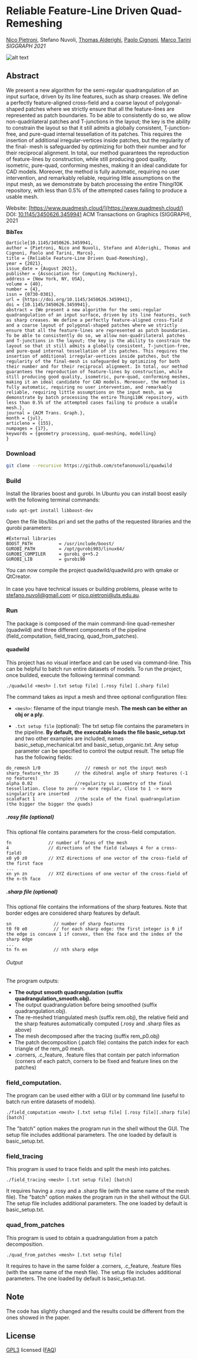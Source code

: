 # Reliable Feature-Line Driven Quad-Remeshing

[Nico Pietroni](www.nicopietroni.com), Stefano Nuvoli, 
[Thomas Alderighi](http://vcg.isti.cnr.it/~alderighi/), [Paolo Cignoni](http://vcg.isti.cnr.it/~cignoni/), [Marco Tarini](https://tarini.di.unimi.it/)<br/>
*SIGGRAPH 2021*<br/>

![alt text](teaser.jpg)

## Abstract
We present a new algorithm for the semi-regular quadrangulation of an input surface, driven by its line features, such as sharp creases. We define a perfectly feature-aligned cross-field and a coarse layout of polygonal-shaped patches where we strictly ensure that all the feature-lines are represented as patch boundaries. To be able to consistently do so, we allow non-quadrilateral patches and T-junctions in the layout; the key is the ability to constrain the layout so that it still admits a globally consistent, T-junction-free, and pure-quad internal tessellation of its patches. This requires the insertion of additional irregular-vertices inside patches, but the regularity of the final- mesh is safeguarded by optimizing for both their number and for their reciprocal alignment. In total, our method guarantees the reproduction of feature-lines by construction, while still producing good quality, isometric, pure-quad, conforming meshes, making it an ideal candidate for CAD models. Moreover, the method is fully automatic, requiring no user intervention, and remarkably reliable, requiring little assumptions on the input mesh, as we demonstrate by batch processing the entire Thingi10K repository, with less than 0.5% of the attempted cases failing to produce a usable mesh.

Website: [https://www.quadmesh.cloud/](https://www.quadmesh.cloud/)<br />
DOI: [10.1145/3450626.3459941](https://doi.org/10.1145/3450626.3459941) ACM Transactions on Graphics (SIGGRAPH), 2021

**BibTex**
```
@article{10.1145/3450626.3459941,
author = {Pietroni, Nico and Nuvoli, Stefano and Alderighi, Thomas and Cignoni, Paolo and Tarini, Marco},
title = {Reliable Feature-Line Driven Quad-Remeshing},
year = {2021},
issue_date = {August 2021},
publisher = {Association for Computing Machinery},
address = {New York, NY, USA},
volume = {40},
number = {4},
issn = {0730-0301},
url = {https://doi.org/10.1145/3450626.3459941},
doi = {10.1145/3450626.3459941},
abstract = {We present a new algorithm for the semi-regular quadrangulation of an input surface, driven by its line features, such as sharp creases. We define a perfectly feature-aligned cross-field and a coarse layout of polygonal-shaped patches where we strictly ensure that all the feature-lines are represented as patch boundaries. To be able to consistently do so, we allow non-quadrilateral patches and T-junctions in the layout; the key is the ability to constrain the layout so that it still admits a globally consistent, T-junction-free, and pure-quad internal tessellation of its patches. This requires the insertion of additional irregular-vertices inside patches, but the regularity of the final-mesh is safeguarded by optimizing for both their number and for their reciprocal alignment. In total, our method guarantees the reproduction of feature-lines by construction, while still producing good quality, isometric, pure-quad, conforming meshes, making it an ideal candidate for CAD models. Moreover, the method is fully automatic, requiring no user intervention, and remarkably reliable, requiring little assumptions on the input mesh, as we demonstrate by batch processing the entire Thingi10K repository, with less than 0.5% of the attempted cases failing to produce a usable mesh.},
journal = {ACM Trans. Graph.},
month = {jul},
articleno = {155},
numpages = {17},
keywords = {geometry processing, quad-meshing, modelling}
}
```

### Download
```bash
git clone --recursive https://github.com/stefanonuvoli/quadwild
```

### Build
Install the libraries boost and gurobi. 
In Ubuntu you can install boost easily with the following terminal commands:
```
sudo apt-get install libboost-dev
```
Open the file libs/libs.pri and set the paths of the requested libraries and the gurobi parameters:
```
#External libraries
BOOST_PATH          = /usr/include/boost/
GUROBI_PATH         = /opt/gurobi903/linux64/
GUROBI_COMPILER     = gurobi_g++5.2
GUROBI_LIB          = gurobi90
```
You can now compile the project quadwild/quadwild.pro with qmake or QtCreator.
<br /><br/>
In case you have technical issues or building problems, please write to [stefano.nuvoli@gmail.com](mailto:stefano.nuvoli@gmail.com) or [nico.pietroni@uts.edu.au](mailto:nico.pietroni@uts.edu.au).

### Run
The package is composed of the main command-line quad-remesher (quadwild) and three different components of the pipeline (field_computation, field_tracing, quad_from_patches).

#### quadwild
This project has no visual interface and can be used via command-line. This can be helpful to batch run entire datasets of models. To run the project, once builded, execute the following terminal command:
```
./quadwild <mesh> [.txt setup file] [.rosy file] [.sharp file]
```
The command takes as input a mesh and three optional configuration files:

- `<mesh>`: filename of the input triangle mesh. **The mesh can be either an obj or a ply.**
   
- `.txt setup file` (optional): The txt setup file contains the parameters in the pipeline. **By default, the executable loads the file basic_setup.txt** and two other examples are included, names basic_setup_mechanical.txt and basic_setup_organic.txt. Any setup parameter can be specified to control the output result. The setup file has the following fields:
```
do_remesh 1/0 		          // remesh or not the input mesh
sharp_feature_thr 35      // the dihedral angle of sharp features (-1 no features)
alpha 0.02                //regularity vs isometry of the final tessellation. Close to zero -> more regular, Close to 1 -> more singularity are inserted
scaleFact 1               //the scale of the final quadrangulation (the bigger the bigger the quads)
```

##### .rosy file (optional)
This optional file contains parameters for the cross-field computation.
```
fn              // number of faces of the mesh
4               // directions of the field (always 4 for a cross-field)
x0 y0 z0        // XYZ directions of one vector of the cross-field of the first face
...
xn yn zn        // XYZ directions of one vector of the cross-field of the n-th face
```

##### .sharp file (optional)
This optional file contains the informations of the sharp features. Note that border edges are considered sharp features by default.
```
sn                // number of sharp features
t0 f0 e0          // for each sharp edge: the first integer is 0 if the edge is concave 1 if convex, then the face and the index of the sharp edge
...
tn fn en          // nth sharp edge
```

###### Output
The program outputs:
- **The output smooth quadrangulation (suffix quadrangulation_smooth.obj).**
- The output quadrangulation before being smoothed (suffix quadrangulation.obj).
- The re-meshed triangulated mesh (suffix rem.obj), the relative field and the sharp features automatically computed (.rosy and .sharp files as above)
- The mesh decomposed after the tracing (suffix rem_p0.obj)
- The patch decomposition (.patch file) contains the patch index for each triangle of the rem_p0 mesh.
- .corners, .c_feature, .feature files that contain per patch information (corners of each patch, corners to be fixed and feature lines on the patches)

### field_computation. 
The program can be used either with a GUI or by command line (useful to batch run entire datasets of models).
```
./field_computation <mesh> [.txt setup file] [.rosy file][.sharp file] [batch]
```
The "batch" option makes the program run in the shell without the GUI. The setup file includes additional parameters. The one loaded by default is basic_setup.txt.

### field_tracing
This program is used to trace fields and split the mesh into patches.
```
./field_tracing <mesh> [.txt setup file] [batch]
```
It requires having a .rosy and a .sharp file (with the same name of the mesh file). The "batch" option makes the program run in the shell without the GUI. The setup file includes additional parameters. The one loaded by default is basic_setup.txt.

### quad_from_patches
This program is used to obtain a quadrangulation from a patch decomposition.
```
./quad_from_patches <mesh> [.txt setup file]
```
It requires to have in the same folder a .corners, .c_feature, .feature files (with the same name of the mesh file). The setup file includes additional parameters. The one loaded by default is basic_setup.txt.

## Note
The code has slightly changed and the results could be different from the ones showed in the paper.

## License
[GPL3](LICENSE) licensed
([FAQ](https://www.gnu.org/licenses/gpl-faq.html))



